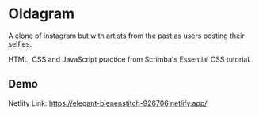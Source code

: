 # Oldagram

A clone of instagram but with artists from the past as users posting their selfies.

HTML, CSS and JavaScript practice from Scrimba's Essential CSS tutorial.

## Demo

Netlify Link: https://elegant-bienenstitch-926706.netlify.app/